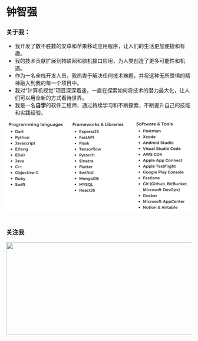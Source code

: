 # 钟智强

### 关于我：

- 我开发了数不胜数的安卓和苹果移动应用程序，让人们的生活更加便捷和有趣。
- 我的技术贡献扩展到物联网和脑机接口应用，为人类创造了更多可能性和机遇。
- 作为一名全栈开发人员，我热衷于解决任何技术难题，并将这种无所畏惧的精神融入到我的每一个项目中。
- 我对“计算机视觉”项目深深着迷，一直在探索如何将技术的潜力最大化，让人们可以用全新的方式看待世界。
- 我是一名**自学**的软件工程师，通过持续学习和不断探索，不断提升自己的技能和实践经验。

<div align="center">
    <img src="./assets/skillsets.png" >   
</div>

<br>

### 关注我

<div class="column">
    <img src="https://raw.githubusercontent.com/johnmelodyme/johnmelodyme/main/assets/ed.png"  width="800" height="250" >
</div>
